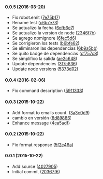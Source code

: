 #### 0.0.5 (2016-03-20)

* Fix robot.emit ([7e75b17](https://github.com/lgaticaq/hubot-hesidohackeado/commit/7e75b17))
* Rename test ([c6b7e73](https://github.com/lgaticaq/hubot-hesidohackeado/commit/c6b7e73))
* Se actualizo la fecha ([6cfb6e7](https://github.com/lgaticaq/hubot-hesidohackeado/commit/6cfb6e7))
* Se actualizo la version de node ([2346f7b](https://github.com/lgaticaq/hubot-hesidohackeado/commit/2346f7b))
* Se agrego npmignore ([6fec5d6](https://github.com/lgaticaq/hubot-hesidohackeado/commit/6fec5d6))
* Se corrigieron los tests ([b6bfe62](https://github.com/lgaticaq/hubot-hesidohackeado/commit/b6bfe62))
* Se eliminaron las dependencias ([6b9a5bb](https://github.com/lgaticaq/hubot-hesidohackeado/commit/6b9a5bb))
* Se quito badge de dependencias ([cf757c8](https://github.com/lgaticaq/hubot-hesidohackeado/commit/cf757c8))
* Se simplifico la salida ([ae2c648](https://github.com/lgaticaq/hubot-hesidohackeado/commit/ae2c648))
* Update dependencies ([3f7c836](https://github.com/lgaticaq/hubot-hesidohackeado/commit/3f7c836))
* Update node versions ([5373d02](https://github.com/lgaticaq/hubot-hesidohackeado/commit/5373d02))

#### 0.0.4 (2016-02-06)

* Fix command description ([5911333](https://github.com/lgaticaq/hubot-hesidohackeado/commit/5911333))

#### 0.0.3 (2015-10-22)

* Add format to emails count. ([3a3c0d9](https://github.com/lgaticaq/hubot-hesidohackeado/commit/3a3c0d9))
* cambio en versión ([8d89886](https://github.com/lgaticaq/hubot-hesidohackeado/commit/8d89886))
* Enhance message ([4ea5adf](https://github.com/lgaticaq/hubot-hesidohackeado/commit/4ea5adf))

#### 0.0.2 (2015-10-22)

* Fix format response ([5f2c46a](https://github.com/lgaticaq/hubot-hesidohackeado/commit/5f2c46a))

#### 0.0.1 (2015-10-22)

* Add source ([4027905](https://github.com/lgaticaq/hubot-hesidohackeado/commit/4027905))
* Initial commit ([20367f6](https://github.com/lgaticaq/hubot-hesidohackeado/commit/20367f6))
